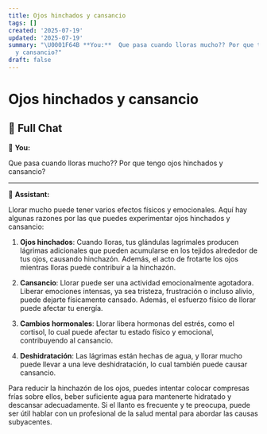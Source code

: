 ```yaml
---
title: Ojos hinchados y cansancio
tags: []
created: '2025-07-19'
updated: '2025-07-19'
summary: "\U0001F64B **You:**  Que pasa cuando lloras mucho?? Por que tengo ojos hinchados
  y cansancio?"
draft: false
---
```


# Ojos hinchados y cansancio

## 🧠 Full Chat

🙋 **You:**

Que pasa cuando lloras mucho?? Por que tengo ojos hinchados y cansancio?

---

🤖 **Assistant:**

Llorar mucho puede tener varios efectos físicos y emocionales. Aquí hay algunas razones por las que puedes experimentar ojos hinchados y cansancio:

1. **Ojos hinchados**: Cuando lloras, tus glándulas lagrimales producen lágrimas adicionales que pueden acumularse en los tejidos alrededor de tus ojos, causando hinchazón. Además, el acto de frotarte los ojos mientras lloras puede contribuir a la hinchazón.

2. **Cansancio**: Llorar puede ser una actividad emocionalmente agotadora. Liberar emociones intensas, ya sea tristeza, frustración o incluso alivio, puede dejarte físicamente cansado. Además, el esfuerzo físico de llorar puede afectar tu energía.

3. **Cambios hormonales**: Llorar libera hormonas del estrés, como el cortisol, lo cual puede afectar tu estado físico y emocional, contribuyendo al cansancio.

4. **Deshidratación**: Las lágrimas están hechas de agua, y llorar mucho puede llevar a una leve deshidratación, lo cual también puede causar cansancio.

Para reducir la hinchazón de los ojos, puedes intentar colocar compresas frías sobre ellos, beber suficiente agua para mantenerte hidratado y descansar adecuadamente. Si el llanto es frecuente y te preocupa, puede ser útil hablar con un profesional de la salud mental para abordar las causas subyacentes.